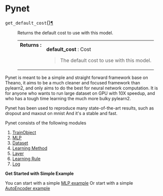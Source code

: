 Pynet
=====
<dl class="method">
<dt id="pylearn2.models.model.Model.get_default_cost">
<tt class="descname">get_default_cost</tt><big>(</big><big>)</big><a class="headerlink" href="#pylearn2.models.model.Model.get_default_cost" title="Permalink to this definition">¶</a></dt>
<dd><p>Returns the default cost to use with this model.</p>
<table class="docutils field-list" frame="void" rules="none">
<col class="field-name" />
<col class="field-body" />
<tbody valign="top">
<tr class="field-odd field"><th class="field-name">Returns :</th><td class="field-body"><p class="first"><strong>default_cost</strong> : Cost</p>
<blockquote class="last">
<div><p>The default cost to use with this model.</p>
</div></blockquote>
</td>
</tr>
</tbody>
</table>
</dd></dl>
Pynet is meant to be a simple and straight forward framework base on Theano, it aims to be a much cleaner and focused framework than pylearn2, and only aims to do the best for neural network computation. It is for anyone who wants to run large dataset on GPU with 10X speedup, and who has a tough time learning the much more bulky pylearn2.

Pynet has been used to reproduce many state-of-the-art results, such as dropout and maxout on mnist And it's a stable and fast.

Pynet consists of the following modules

1. [TrainObject](doc/train_object.md)
2. [MLP](doc/model.md)
3. [Dataset](doc/dataset.md)
4. [Learning Method](doc/learning_method.md)
5. [Layer](doc/layer.md)
6. [Learning Rule](doc/learning_rule.md)
7. [Log](doc/log.md)

__Get Started with Simple Example__

You can start with a simple [MLP example](doc/mlp_example.md)
Or start with a simple [AutoEncoder example](doc/ae_example.md)
